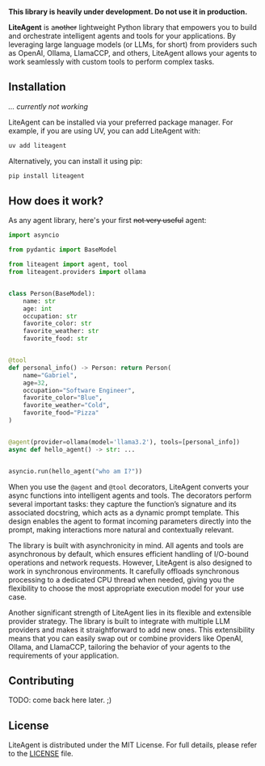**This library is heavily under development. Do not use it in production.**

**LiteAgent** is a~~nother~~ lightweight Python library that empowers you to build and orchestrate intelligent agents
and tools
for your applications. By leveraging large language models (or LLMs, for short) from providers such as OpenAI, Ollama,
LlamaCCP, and others, LiteAgent allows your agents to work seamlessly with custom tools to perform complex tasks.

## Installation

*... currently not working*

LiteAgent can be installed via your preferred package manager. For example, if you are using UV, you can add LiteAgent
with:

```bash
uv add liteagent
```

Alternatively, you can install it using pip:

```bash
pip install liteagent
```

## How does it work?

As any agent library, here's your first ~~not very useful~~ agent:

```python
import asyncio

from pydantic import BaseModel

from liteagent import agent, tool
from liteagent.providers import ollama


class Person(BaseModel):
    name: str
    age: int
    occupation: str
    favorite_color: str
    favorite_weather: str
    favorite_food: str


@tool
def personal_info() -> Person: return Person(
    name="Gabriel",
    age=32,
    occupation="Software Engineer",
    favorite_color="Blue",
    favorite_weather="Cold",
    favorite_food="Pizza"
)


@agent(provider=ollama(model='llama3.2'), tools=[personal_info])
async def hello_agent() -> str: ...


asyncio.run(hello_agent("who am I?"))
```

When you use the `@agent` and `@tool` decorators, LiteAgent converts your async functions into intelligent agents and
tools. The decorators perform several important tasks: they capture the function’s signature and its associated
docstring, which acts as a dynamic prompt template. This design enables the agent to format incoming parameters directly
into the prompt, making interactions more natural and contextually relevant.

The library is built with asynchronicity in mind. All agents and tools are asynchronous by default, which ensures
efficient handling of I/O-bound operations and network requests. However, LiteAgent is also designed to work in
synchronous environments. It carefully offloads synchronous processing to a dedicated CPU thread when needed, giving you
the flexibility to choose the most appropriate execution model for your use case.

Another significant strength of LiteAgent lies in its flexible and extensible provider strategy. The library is built to
integrate with multiple LLM providers and makes it straightforward to add new ones. This extensibility means that you
can easily swap out or combine providers like OpenAI, Ollama, and LlamaCCP, tailoring the behavior of your agents to the
requirements of your application.

## Contributing

TODO: come back here later. ;)

## License

LiteAgent is distributed under the MIT License. For full details, please refer to the [LICENSE](LICENSE.md) file.
